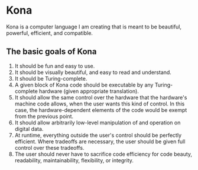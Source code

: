 # Kona
Kona is a computer language I am creating that is meant to be beautiful, powerful, efficient, and compatible.

## The basic goals of Kona
1. It should be fun and easy to use.
2. It should be visually beautiful, and easy to read and understand.
3. It should be Turing-complete.
4. A given block of Kona code should be executable by any Turing-complete hardware (given appropriate translation).
5. It should allow the same control over the hardware that the hardware's machine code allows, when the user wants this kind of control. In this case, the hardware-dependent elements of the code would be exempt from the previous point.
6. It should allow arbitrarily low-level manipulation of and operation on digital data.
7. At runtime, everything outside the user's control should be perfectly efficient. Where tradeoffs are necessary, the user should be given full control over these tradeoffs.
8. The user should never have to sacrifice code efficiency for code beauty, readability, maintainability, flexibility, or integrity.
